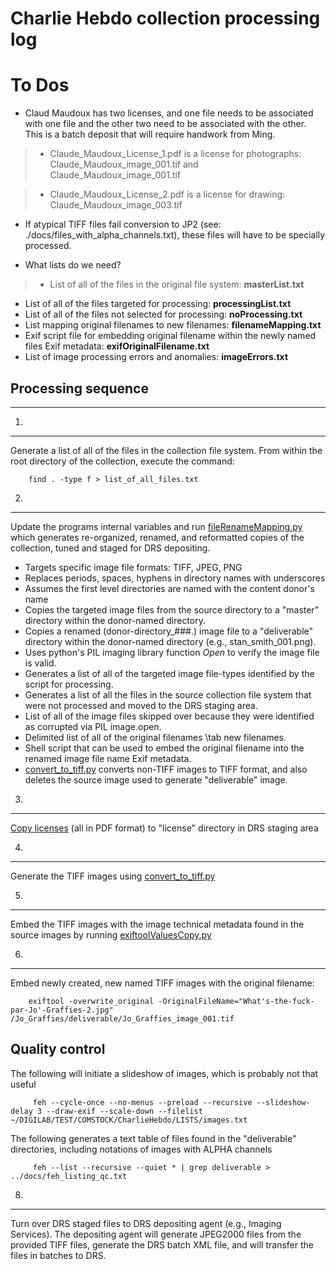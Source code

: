 Charlie Hebdo collection processing log
================================
[comment]: # (The following is written in MarkDown and can be converted to HTML using http://daringfireball.net/projects/markdown/dingus . At least that was possible in June 2016. There also seem to be many tools for generating PDFs from MarkDown.)

To Dos
======
* Claud Maudoux has two licenses, and one file needs to be associated with one file and the other two need to be associated with the other. This is a batch deposit that will require handwork from Ming.

> * Claude_Maudoux_License_1.pdf is a license for photographs: Claude_Maudoux_image_001.tif and Claude_Maudoux_image_001.tif

> * Claude_Maudoux_License_2.pdf is a license for drawing: Claude_Maudoux_image_003.tif

* If atypical TIFF files fail conversion to JP2 (see: ./docs/files\_with\_alpha\_channels.txt), these files will have to be specially processed.

* What lists do we need?

> * List of all of the files in the original file system: **masterList.txt**
* List of all of the files targeted for processing: **processingList.txt**
* List of all of the files not selected for processing: **noProcessing.txt**
* List mapping original filenames to new filenames: **filenameMapping.txt**
* Exif script file for embedding original filename within the newly named files Exif metadata: **exifOriginalFilename.txt**
* List of image processing errors and anomalies: **imageErrors.txt**

## Processing sequence
------------------------------------
 
1.
-----
 Generate a list of all of the files in the collection file system. From within the root directory of the collection, execute the command:
 
        find . -type f > list_of_all_files.txt

2.
------

Update the programs internal variables and run  [fileRenameMapping.py](https://github.com/comstock/CharlieHebdo/blob/master/02_fileRenameMapping.py) which generates re-organized, renamed, and reformatted copies of the collection, tuned and staged for DRS depositing. 

* Targets specific image file formats: TIFF, JPEG, PNG
* Replaces periods, spaces, hyphens in directory names with underscores
* Assumes the first level directories are named with the content donor's name
* Copies the targeted image files from the source directory to a "master" directory within the donor-named directory.
* Copies a renamed (donor-directory\_###.<ext>) image file to a "deliverable" directory within the donor-named directory (e.g., stan\_smith_001.png).
* Uses python's PIL imaging library function _Open_ to verify the image file is valid.
* Generates a list of all of the targeted image file-types identified by the script for processing.
* Generates a list of all the files in the source collection file system that were not processed and moved to the DRS staging area.
* List of all of the image files skipped over because they were identified as corrupted via PIL image.open.
* Delimited list of all of the original filenames \tab new filenames.
* Shell script that can be used to embed the original filename into the renamed image file name Exif metadata.
* [convert\_to\_tiff.py](https://github.com/comstock/CharlieHebdo/blob/master/04_convert_to_tiff.py) converts non-TIFF images to TIFF format, and also deletes the source image used to generate "deliverable" image.

3.
-----
[Copy licenses](https://github.com/comstock/CharlieHebdo/blob/master/03_ch_license_copy.py) (all in PDF format) to "license" directory in DRS staging area


4.
-----
Generate the TIFF images using [convert\_to\_tiff.py](https://github.com/comstock/CharlieHebdo/blob/master/04_convert_to_tiff.py)

5.
-----
Embed the TIFF images with the image technical metadata found in the source images by running [exiftoolValuesCopy.py](https://github.com/comstock/CharlieHebdo/blob/master/05_exiftoolValuesCopy.py)

6.
-----
Embed newly created, new named TIFF images with the original filename:

        exiftool -overwrite_original -OriginalFileName="What's-the-fuck-par-Jo'-Graffies-2.jpg" /Jo_Graffies/deliverable/Jo_Graffies_image_001.tif


Quality control
---------------------
The following will initiate a slideshow of images, which is probably not that useful

         feh --cycle-once --no-menus --preload --recursive --slideshow-delay 3 --draw-exif --scale-down --filelist ~/DIGILAB/TEST/COMSTOCK/CharlieHebdo/LISTS/images.txt
         
The following generates a text table of files found in the "deliverable" directories, including notations of images with ALPHA channels

         
         feh --list --recursive --quiet * | grep deliverable > ../docs/feh_listing_qc.txt

8.
-----

Turn over DRS staged files to DRS depositing agent (e.g., Imaging Services).  The depositing agent will generate JPEG2000 files from the provided TIFF files, generate the DRS batch XML file, and will transfer the files in batches to DRS.
